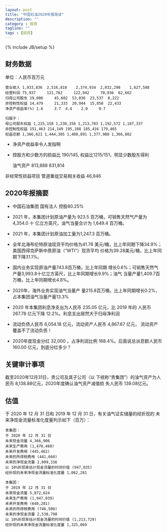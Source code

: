 ```yaml
---
layout: post
title: "中国石油2020年报简读"
description: ""
category : 投资
tagline: ""
tags : [投资]
---
```

{% include JB/setup %}


## 财务数据
单位：人民币百万元

    营业收入 1,933,836  2,516,810    2,374,934  2,032,298    1,627,588
    经营利润 75,937     121,762     122,942     70,836  62,662
    归母公司股东 19,006     45,682  53,036  23,537  8,222
    非控制性权益 14,479     21,333  20,944  15,858  22,433
    净资产收益率(%) 1.6     3.7  4.4    2.0     0.7

    归属于： 
    母公司股东权益 1,215,158 1,230,156 1,213,783 1,192,572 1,187,337
    非控制性权益 151,463 214,149 195,108 185,416 179,465
    权益总额 1,366,621 1,444,305 1,408,891 1,377,988 1,366,802

* 净资产收益率令人发指啊
* 控股方和少数方的损益比 190/145, 权益比1215/151，明显少数股东得利

    油气资产  813,888   831,814

非经常性损益项目
管道重组交易相关收益 46,946



## 2020年报摘要

* 中国石油集团 国有法人 控股80.25%
* 2021 年，本集团计划原油产量为 923.5 百万桶，可销售天然气产量为 4,354.0 十
亿立方英尺，油气当量合计为 1,649.4 百万桶。
* 2021 年，本集团计划原油加工量为1,247.3 百万桶。

* 全年北海布伦特原油现货平均价格为41.78
美元/桶，比上年同期下降34.9%；美国西得克萨斯中质原油（“WTI”）现货平均
价格为39.28美元/桶，比上年同期下降31.1%。

* 国内业务实现原油产量743.8百万桶，比上年同期
增长0.6%；可销售天然气产量3,993.8十亿立方英尺，比上年同期增长9.9%；油气
当量产量1,409.7百万桶，比上年同期增长4.8%。
* 2020年，海外业务实现油气当量产
量215.8百万桶，比上年同期增长0.2%，占本集团油气当量产量13.3%

* 2020 年本集团利息净支出为人民币 235.05 亿元，比 2019 年的
人民币 267.78 亿元下降 12.2%。利息支出居然大于归母净利润

* 流动负债人民币 6,054.18 亿元，流动资产人民币 4,867.67 亿元， 流动资产覆盖不了流动负债！

* 2020年度现金分红 32,000 ，占净利润比例 168.4%。后面说总派息额人民币 160.00 亿元，到底分红多少？

## 关键审计事项
截至2020年12月31日，贵公司及其子公司（以
下统称“贵集团”）的油气资产为人民币
8,138.88亿元，2020年度确认油气资产减值损
失人民币 139.08亿元。



## 估值

于 2020 年 12 月 31 日和 2019 年 12 月 31 日，有关油气证实储量的经折现的
未来净现金流量标准化度量列示如下（百万）：

    本集团：
    于 2020 年 12 月 31 日
    未来现金流量 4,366,906
    未来生产费用 (1,470,460)
    未来开发费用 (445,462)
    未来的所得税费用 (441,668)
    未来的净现金流量 2,009,316
    以 10%折现率估计现金流量的时间价值 (947,035)
    经折现的未来净现金流量标准化度量 1,062,281

    本集团：
    于 2019 年 12 月 31 日
    未来现金流量 5,872,624
    未来生产费用 (1,947,039)
    未来开发费用 (640,281)
    未来的所得税费用 (746,506)
    未来的净现金流量 2,538,798
    以 10%折现率估计现金流量的时间价值 (1,213,729)
    经折现的未来净现金流量标准化度量 1,325,069


